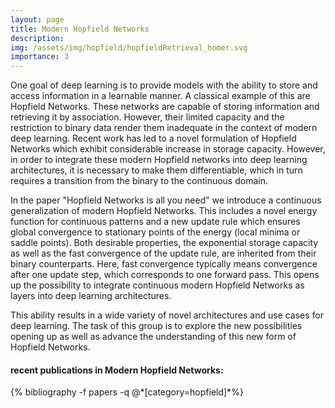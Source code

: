 ```yaml
---
layout: page
title: Modern Hopfield Networks
description:
img: /assets/img/hopfield/hopfieldRetrieval_homer.svg
importance: 3
---
```


One goal of deep learning is to provide models with the ability to store and access information in a learnable manner. A classical example of this are Hopfield Networks. These networks are capable of storing information and retrieving it by association. However, their limited capacity and the restriction to binary data render them inadequate in the context of modern deep learning. Recent work has led to a novel formulation of Hopfield Networks which exhibit considerable increase in storage capacity. However, in order to integrate these modern Hopfield networks into deep learning architectures, it is necessary to make them differentiable, which in turn requires a transition from the binary to the continuous domain.

 In the paper "Hopfield Networks is all you need" we introduce a continuous generalization of modern Hopfield Networks. This includes a novel energy function for continuous patterns and a new update rule which ensures global convergence to stationary points of the energy (local minima or saddle points). Both desirable properties, the exponential storage capacity as well as the fast convergence of the update rule, are inherited from their binary counterparts. Here, fast convergence typically means convergence after one update step, which corresponds to one forward pass. This opens up the possibility to integrate continuous modern Hopfield Networks as layers into deep learning architectures.

This ability results in a wide variety of novel architectures and use cases for deep learning. The task of this group is to explore the new possibilities opening up as well as advance the understanding of this new form of Hopfield Networks.   


<div class="publications">
<h4>recent publications in Modern Hopfield Networks:</h4>
  {% bibliography -f papers -q @*[category=hopfield]*%}
</div>
